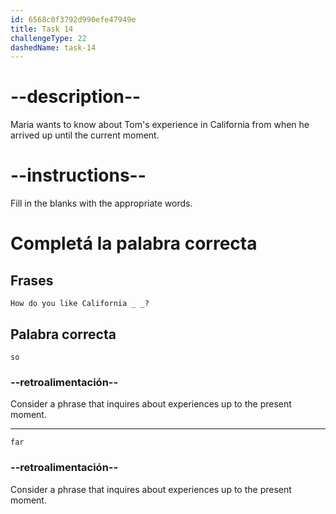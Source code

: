 ```yaml
---
id: 6568c0f3792d990efe47949e
title: Task 14
challengeType: 22
dashedName: task-14
---
```


# --description--

Maria wants to know about Tom's experience in California from when he arrived up until the current moment.

# --instructions--

Fill in the blanks with the appropriate words.

# Completá la palabra correcta

## Frases

`How do you like California _ _?`

## Palabra correcta

`so`

### --retroalimentación--

Consider a phrase that inquires about experiences up to the present moment.

---

`far`

### --retroalimentación--

Consider a phrase that inquires about experiences up to the present moment.
